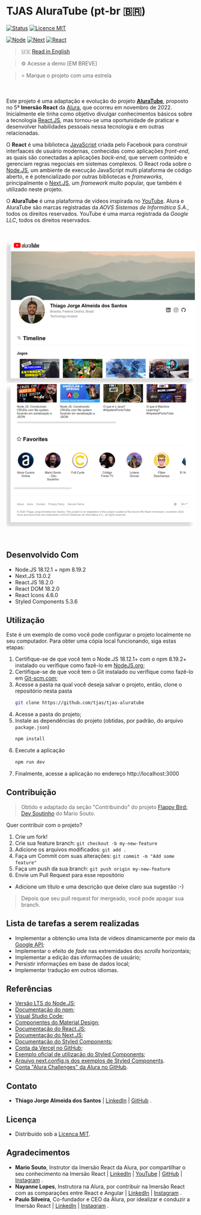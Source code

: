 # TJAS AluraTube (pt-br 🇧🇷)

[![Status](https://img.shields.io/badge/status-ativo-brightgreen.svg)](./README_pt-br.md)
[![Licence MIT](https://img.shields.io/badge/licença-MIT-blue.svg)](./LICENSE.md)

[![Node](https://img.shields.io/badge/node-v18.12.1-green)](https://nodejs.org/pt-br/)
[![Next](https://img.shields.io/badge/next-v13.0.2-yellow)](https://nextjs.org/)
[![React](https://img.shields.io/badge/react-v18.2.0-orange)](https://pt-br.reactjs.org/)

> 🇺🇸 [Read in English](./README.md)

> ⚙️ Acesse a demo \[EM BREVE\]

> ⭐ Marque o projeto com uma estrela

<br />

Este projeto é uma adaptação e evolução do projeto **[AluraTube](https://github.com/alura-challenges/aluratube)**, proposto no 5ª **Imersão React** da [Alura](https://www.alura.com.br/), que ocorreu em novembro de 2022. Inicialmente ele tinha como objetivo divulgar conhecimentos básicos sobre a tecnologia [React.JS](https://pt-br.reactjs.org/), mas tornou-se uma oportunidade de praticar e desenvolver habilidades pessoais nessa tecnologia e em outras relacionadas.

O **React** é uma biblioteca [JavaScript](https://www.javascript.com/) criada pelo Facebook para construir interfaaces de usuário modernas, conhecidas como aplicações _front-end_, as quais são conectadas a aplicações _back-end_, que servem conteúdo e gerenciam regras negociais em sistemas complexos. O React roda sobre o [Node.JS](https://nodejs.org/pt-br/), um ambiente de execução JavaScript multi plataforma de código aberto, e é potencializado por outras bibliotecas e _frameworks_, principalmente o [Next.JS](https://nextjs.org/), um _framework_ muito popular, que também é utilizado neste projeto.

O **AluraTube** é uma plataforma de vídeos inspirada no [YouTube](https://www.youtube.com/). Alura e AluraTube são marcas registradas da _AOVS Sistemas de Informática S.A._, todos os direitos reservados. YouTube é uma marca registrada da _Google LLC_, todos os direitos reservados.

<br />

<p align="center">
  <img alt="Project Header" src="./screenshots/header.png" />
  <img alt="Project Header" src="./screenshots/footer.png" />
</p>

<br />

## Desenvolvido Com

- Node.JS 18.12.1 + npm 8.19.2
- Next.JS 13.0.2
- React.JS 18.2.0
- React DOM 18.2.0
- React Icons 4.6.0
- Styled Components 5.3.6

## Utilização

Este é um exemplo de como você pode configurar o projeto localmente no seu computador. Para obter uma cópia local funcionando, siga estas etapas:

1. Certifique-se de que você tem o Node.JS 18.12.1+ com o npm 8.19.2+ instalado ou verifique como fazê-lo em [NodeJS.org](https://nodejs.org/pt-br/download/);
2. Certifique-se de que você tem o Git instalado ou verifique como fazê-lo em [Git-scm.com](https://git-scm.com/);
3. Acesse a pasta na qual você deseja salvar o projeto, então, clone o repositório nesta pasta
    ```sh
    git clone https://github.com/tjas/tjas-aluratube
    ```
4. Acesse a pasta do projeto;
5. Instale as dependências do projeto (obtidas, por padrão, do arquivo `package.json`)
    ```sh
    npm install
    ```
6. Execute a aplicação
    ```sh
    npm run dev
    ```
7. Finalmente, acesse a aplicação no endereço http://localhost:3000

## Contribuição

> Obtido e adaptado da seção "Contribuindo" do projeto [Flappy Bird: Dev Soutinho](https://github.com/omariosouto/flappy-bird-devsoutinho/blob/master/CONTRIBUTING.md) do Mario Souto.

Quer contribuir com o projeto?

1. Crie um fork!
2. Crie sua feature branch: `git checkout -b my-new-feature`
3. Adicione os arquivos modificados:  `git add .`
4. Faça um Commit com suas alterações: `git commit -m "Add some feature"`
5. Faça um push da sua branch: `git push origin my-new-feature`
6. Envie um Pull Request para esse repositório

- Adicione um título e uma descrição que deixe claro sua sugestão :-)

> Depois que seu pull request for mergeado, você pode apagar sua branch.

## Lista de tarefas a serem realizadas

- Implementar a obtenção uma lista de vídeos dinamicamente por meio da [Google API](https://www.npmjs.com/package/googleapis);
- Implementar o efeito de _fade_ nas extremidades dos _scrolls_ horizontais;
- Implementar a edição das informações de usuário;
- Persistir informações em base de dados local;
- Implementar tradução em outros idiomas.

## Referências

- [Versão LTS do Node.JS](https://nodejs.org/pt-br/);
- [Documentação do npm](https://docs.npmjs.com/);
- [Visual Studio Code](https://code.visualstudio.com/);
- [Componentes do Material Design](https://m3.material.io/components);
- [Documentação do React.JS](https://pt-br.reactjs.org/docs/getting-started.html);
- [Documentação do Next.JS](https://nextjs.org/docs/getting-started);
- [Documentação do Styled Components](https://styled-components.com/docs);
- [Conta da Vercel no GitHub](https://github.com/vercel);
- [Exemplo oficial de utilização do Styled Components](https://github.com/vercel/next.js/tree/canary/examples/with-styled-components);
- [Arquivo next.config.js dos exemplos de Styled Components](https://github.com/vercel/next.js/blob/canary/examples/with-styled-components/next.config.js).
- [Conta "Alura Challenges" da Alura no GitHub](https://github.com/alura-challenges).

## Contato

- **Thiago Jorge Almeida dos Santos** | [LinkedIn](https://www.linkedin.com/in/thiago-tjas) | [GitHub](https://github.com/tjas) .

## Licença

- Distribuído sob a [Licença MIT](./LICENSE.md).

## Agradecimentos

- **Mario Souto**, Instrutor da Imersão React da Alura, por compartilhar o seu conhecimento na Imersão React | [LinkedIn](https://www.linkedin.com/in/omariosouto/) | [YouTube](https://www.youtube.com/c/DevSoutinho) | [GitHub](https://github.com/omariosouto) | [Instagram](https://www.instagram.com/devsoutinho/) .
- **Nayanne Lopes**, Instrutora na Alura, por contribuir na Imersão React com as comparações entre React e Angular | [LinkedIn](https://www.linkedin.com/in/nayannebatista/) | [Instagram](https://www.instagram.com/nayanne.tech/) .
- **Paulo Silveira**, Co-fundador e CEO da Alura, por idealizar e conduzir a Imersão React | [LinkedIn](https://www.linkedin.com/in/paulosilveira/) | [Instagram](https://www.instagram.com/paulo_hipster/) .
